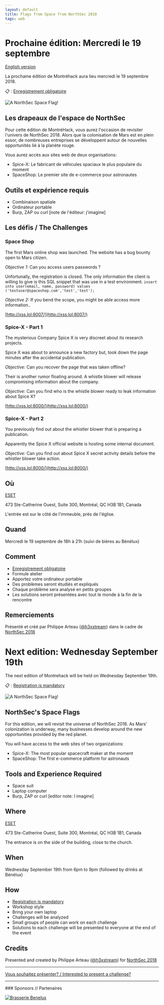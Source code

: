 ```yaml
---
layout: default
title: Flags from Space from NorthSec 2018
tags: web
---
```


# Prochaine édition: Mercredi le 19 septembre
[English version](#english)

La prochaine édition de Montréhack aura lieu mercredi le 19 septembre 2018.

:clipboard: : [Enregistrement obligatoire](https://www.eventbrite.ca/e/montrehack-northsec-space-flags-tickets-50385550538)

![A NorthSec Space Flag!](/images/18-09_white-flag-on-Moon.png)


## Les drapeaux de l'espace de NorthSec

Pour cette édition de MontréHack, vous aurez l'occasion de revisiter l'univers de NorthSec 2018. Alors que la colonisation de Mars est en plein essor, de nombreuses entreprises se développent autour de nouvelles opportunités lié à la planète rouge.

Vous aurez accès aux sites web de deux organisations:

- Spice-X: Le fabricant de véhicules spaciaux le plus populaire du moment
- SpaceShop: Le premier site de e-commerce pour astronautes

## Outils et expérience requis

* Combinaison spatiale
* Ordinateur portable
* Burp, ZAP ou curl [note de l'éditeur: j'imagine]

## Les défis / The Challenges

### Space Shop

The first Mars online shop was launched. The website has a bug bounty open to Mars citizen.

*Objective 1:*
Can you access users passwords ?

Unfortunally, the registration is closed.
The only information the client is willing to give is this SQL snippet that was use in a test environment.
`insert into user(email, name, password) values ('testuser@spaceshop.com','test','test');`

*Objective 2:*
If you bend the scope, you might be able access more information..

[http://xss.lol:8007/](http://xss.lol:8007/)


### Spice-X - Part 1

The mysterious Company Spice X is very discreet about its research projects.

Spice X was about to announce a new factory but, took down the page minutes after the accidental publication.

*Objective:* Can you recover the page that was taken offline?

Their is another rumor floating around. A whistle blower will release compromising information about the company.

*Objective:* Can you find who is the whistle blower ready to leak information about Spice X?

[http://xss.lol:8000/](http://xss.lol:8000/)


### Spice-X - Part 2

You previously find out about the whistler blower that is preparing a publication.

Apparently the Spice X official website is hosting some internal document.

*Objective:* Can you find out about Spice X secret activity details before the whistler blower take action.

[http://xss.lol:8000/](http://xss.lol:8000/)


## Où

[ESET](https://www.eset.ca)

473 Ste-Catherine Ouest, Suite 300, Montréal, QC H3B 1B1, Canada

L'entrée est sur le côté de l'immeuble, près de l'église.


## Quand

Mercredi le 19 septembre de 18h à 21h (suivi de bières au Bénélux)

## Comment

* [Enregistrement obligatoire](https://www.eventbrite.ca/e/montrehack-northsec-space-flags-tickets-50385550538)
* Formule atelier
* Apportez votre ordinateur portable
* Des problèmes seront étudiés et expliqués
* Chaque problème sera analysé en petits groupes
* Les solutions seront présentées avec tout le monde à la fin de la rencontre

## Remerciements

Présenté et créé par Philippe Arteau ([@h3xstream](https://twitter.com/h3xstream)) dans le cadre de [NorthSec 2018](https://nsec.io)


<a id="english"></a>

# Next edition: Wednesday September 19th

The next edition of Montrehack will be held on Wednesday September 19th.

:clipboard: : [Registration is mandatory](https://www.eventbrite.ca/e/montrehack-northsec-space-flags-tickets-50385550538)

![A NorthSec Space Flag!](/images/18-09_white-flag-on-Moon.png)

## NorthSec's Space Flags

For this edition, we will revisit the universe of NorthSec 2018. As Mars' colonization is underway, many businesses develop around the new opportunities provided by the red planet.

You will have access to the web sites of two organizations:

- Spice-X: The most popular spacecraft maker at the moment
- SpaceShop: The first e-commerce platform for astronauts

## Tools and Experience Required

* Space suit
* Laptop computer
* Burp, ZAP or curl [editor note: I imagine]


## Where

[ESET](https://www.eset.ca)

473 Ste-Catherine Ouest, Suite 300, Montréal, QC H3B 1B1, Canada

The entrance is on the side of the building, close to the church.


## When

Wednesday September 19th from 6pm to 9pm (followed by drinks at Bénélux)


## How

* [Registration is mandatory](https://www.eventbrite.ca/e/montrehack-northsec-space-flags-tickets-50385550538)
* Workshop style
* Bring your own laptop
* Challenges will be analyzed
* Small groups of people can work on each challenge
* Solutions to each challenge will be presented to everyone at the end of the event

## Credits

Presented and created by Philippe Arteau ([@h3xstream](https://twitter.com/h3xstream)) for [NorthSec 2018](https://nsec.io)

<hr/>

[Vous souhaitez présenter? / Interested to present a challenge?](https://github.com/montrehack/montrehack.github.com/wiki/Present-at-Montrehack)

<hr/>
### Sponsors // Partenaires

[![Brasserie Benelux](/images/benelux.png)](http://brasseriebenelux.com/)
